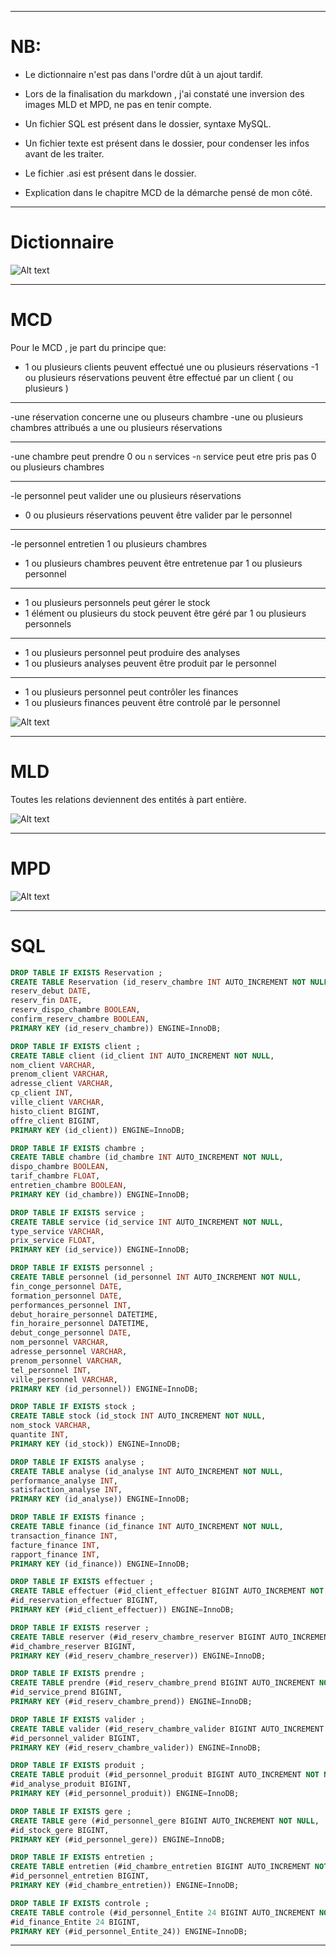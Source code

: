 *****************
# NB:
 - Le dictionnaire n'est pas dans l'ordre dût à un ajout tardif.

 - Lors de la finalisation du markdown , j'ai constaté une inversion des images MLD et MPD, ne pas en tenir compte.

 - Un fichier SQL est présent dans le dossier, syntaxe MySQL.

 - Un fichier texte est présent dans le dossier, pour condenser les infos avant de les traiter.

 - Le fichier .asi est présent dans le dossier.

 - Explication dans le chapitre MCD de la démarche pensé de mon côté.

********************


# Dictionnaire

![Alt text](dictionnaire-1.png) 
****************
# MCD
Pour le MCD , je part du principe que:

- 1 ou plusieurs clients peuvent effectué une ou plusieurs réservations
-1 ou plusieurs réservations peuvent être effectué par un client ( ou plusieurs )
****************
-une réservation concerne une ou pluseurs chambre
-une ou plusieurs chambres attribués a une ou plusieurs réservations
****************
-une chambre peut prendre 0 ou `n` services
-`n` service peut etre pris pas 0 ou plusieurs chambres
*****************
-le personnel peut valider une ou plusieurs réservations
- 0 ou plusieurs réservations peuvent être valider par le personnel
****************
-le personnel entretien 1 ou plusieurs chambres
- 1 ou plusieurs chambres peuvent être entretenue par 1 ou plusieurs personnel
*****************
- 1 ou plusieurs personnels peut gérer le stock
- 1 élément ou plusieurs du stock peuvent être géré par 1 ou plusieurs personnels
******************
- 1 ou plusieurs personnel peut produire des analyses
- 1 ou plusieurs analyses peuvent être produit par le personnel
*****************
- 1 ou plusieurs personnel peut contrôler les finances
- 1 ou plusieurs finances peuvent être controlé par le personnel

![Alt text](MCD-1.png) 
****************
# MLD

Toutes les relations deviennent des entités à part entière.

![Alt text](MPD-1.png)

****************
# MPD

![Alt text](MLD-1.png) 
****************

# SQL

```sql
DROP TABLE IF EXISTS Reservation ;
CREATE TABLE Reservation (id_reserv_chambre INT AUTO_INCREMENT NOT NULL,
reserv_debut DATE,
reserv_fin DATE,
reserv_dispo_chambre BOOLEAN,
confirm_reserv_chambre BOOLEAN,
PRIMARY KEY (id_reserv_chambre)) ENGINE=InnoDB;

DROP TABLE IF EXISTS client ;
CREATE TABLE client (id_client INT AUTO_INCREMENT NOT NULL,
nom_client VARCHAR,
prenom_client VARCHAR,
adresse_client VARCHAR,
cp_client INT,
ville_client VARCHAR,
histo_client BIGINT,
offre_client BIGINT,
PRIMARY KEY (id_client)) ENGINE=InnoDB;

DROP TABLE IF EXISTS chambre ;
CREATE TABLE chambre (id_chambre INT AUTO_INCREMENT NOT NULL,
dispo_chambre BOOLEAN,
tarif_chambre FLOAT,
entretien_chambre BOOLEAN,
PRIMARY KEY (id_chambre)) ENGINE=InnoDB;

DROP TABLE IF EXISTS service ;
CREATE TABLE service (id_service INT AUTO_INCREMENT NOT NULL,
type_service VARCHAR,
prix_service FLOAT,
PRIMARY KEY (id_service)) ENGINE=InnoDB;

DROP TABLE IF EXISTS personnel ;
CREATE TABLE personnel (id_personnel INT AUTO_INCREMENT NOT NULL,
fin_conge_personnel DATE,
formation_personnel DATE,
performances_personnel INT,
debut_horaire_personnel DATETIME,
fin_horaire_personnel DATETIME,
debut_conge_personnel DATE,
nom_personnel VARCHAR,
adresse_personnel VARCHAR,
prenom_personnel VARCHAR,
tel_personnel INT,
ville_personnel VARCHAR,
PRIMARY KEY (id_personnel)) ENGINE=InnoDB;

DROP TABLE IF EXISTS stock ;
CREATE TABLE stock (id_stock INT AUTO_INCREMENT NOT NULL,
nom_stock VARCHAR,
quantite INT,
PRIMARY KEY (id_stock)) ENGINE=InnoDB;

DROP TABLE IF EXISTS analyse ;
CREATE TABLE analyse (id_analyse INT AUTO_INCREMENT NOT NULL,
performance_analyse INT,
satisfaction_analyse INT,
PRIMARY KEY (id_analyse)) ENGINE=InnoDB;

DROP TABLE IF EXISTS finance ;
CREATE TABLE finance (id_finance INT AUTO_INCREMENT NOT NULL,
transaction_finance INT,
facture_finance INT,
rapport_finance INT,
PRIMARY KEY (id_finance)) ENGINE=InnoDB;

DROP TABLE IF EXISTS effectuer ;
CREATE TABLE effectuer (#id_client_effectuer BIGINT AUTO_INCREMENT NOT NULL,
#id_reservation_effectuer BIGINT,
PRIMARY KEY (#id_client_effectuer)) ENGINE=InnoDB;

DROP TABLE IF EXISTS reserver ;
CREATE TABLE reserver (#id_reserv_chambre_reserver BIGINT AUTO_INCREMENT NOT NULL,
#id_chambre_reserver BIGINT,
PRIMARY KEY (#id_reserv_chambre_reserver)) ENGINE=InnoDB;

DROP TABLE IF EXISTS prendre ;
CREATE TABLE prendre (#id_reserv_chambre_prend BIGINT AUTO_INCREMENT NOT NULL,
#id_service_prend BIGINT,
PRIMARY KEY (#id_reserv_chambre_prend)) ENGINE=InnoDB;

DROP TABLE IF EXISTS valider ;
CREATE TABLE valider (#id_reserv_chambre_valider BIGINT AUTO_INCREMENT NOT NULL,
#id_personnel_valider BIGINT,
PRIMARY KEY (#id_reserv_chambre_valider)) ENGINE=InnoDB;

DROP TABLE IF EXISTS produit ;
CREATE TABLE produit (#id_personnel_produit BIGINT AUTO_INCREMENT NOT NULL,
#id_analyse_produit BIGINT,
PRIMARY KEY (#id_personnel_produit)) ENGINE=InnoDB;

DROP TABLE IF EXISTS gere ;
CREATE TABLE gere (#id_personnel_gere BIGINT AUTO_INCREMENT NOT NULL,
#id_stock_gere BIGINT,
PRIMARY KEY (#id_personnel_gere)) ENGINE=InnoDB;

DROP TABLE IF EXISTS entretien ;
CREATE TABLE entretien (#id_chambre_entretien BIGINT AUTO_INCREMENT NOT NULL,
#id_personnel_entretien BIGINT,
PRIMARY KEY (#id_chambre_entretien)) ENGINE=InnoDB;

DROP TABLE IF EXISTS controle ;
CREATE TABLE controle (#id_personnel_Entite 24 BIGINT AUTO_INCREMENT NOT NULL,
#id_finance_Entite 24 BIGINT,
PRIMARY KEY (#id_personnel_Entite_24)) ENGINE=InnoDB;

```

**********************************